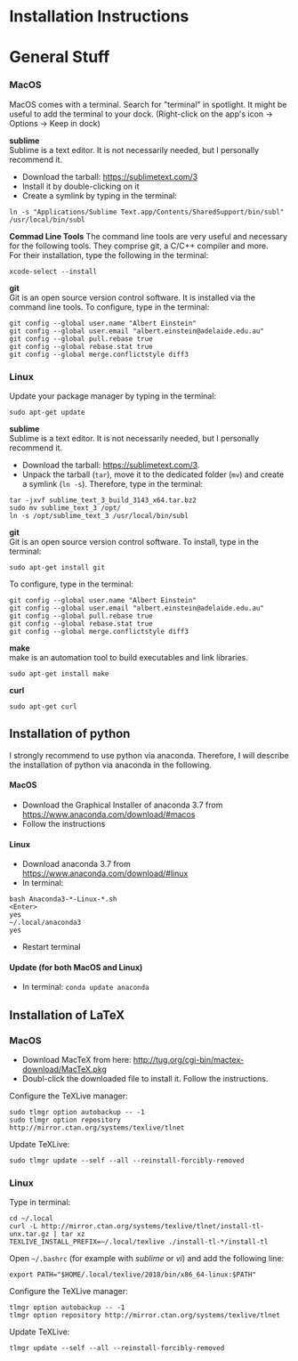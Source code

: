 # Installation Instructions

# General Stuff

### MacOS
MacOS comes with a terminal. 
Search for "terminal" in spotlight. 
It might be useful to add the terminal to your dock.
(Right-click on the app's icon -> Options -> Keep in dock)

__sublime__  
Sublime is a text editor.
It is not necessarily needed, but I personally recommend it.   
* Download the tarball: https://sublimetext.com/3
* Install it by double-clicking on it
* Create a symlink by typing in the terminal:
```
ln -s "Applications/Sublime Text.app/Contents/SharedSupport/bin/subl" /usr/local/bin/subl
```

__Commad Line Tools__ 
The command line tools are very useful and necessary for the following tools. 
They comprise git, a C/C++ compiler and more.  
For their installation, type the following in the terminal:
```
xcode-select --install
```

__git__  
Git is an open source version control software.
It is installed via the command line tools.
To configure, type in the terminal:
```
git config --global user.name "Albert Einstein"
git config --global user.email "albert.einstein@adelaide.edu.au"
git config --global pull.rebase true
git config --global rebase.stat true
git config --global merge.conflictstyle diff3
```


### Linux

Update your package manager by typing in the terminal:
```
sudo apt-get update
```

__sublime__  
Sublime is a text editor.
It is not necessarily needed, but I personally recommend it.   
* Download the tarball: https://sublimetext.com/3. 
* Unpack the tarball (`tar`), move it to the dedicated folder (`mv`) and create a symlink (`ln -s`). 
Therefore, type in the terminal:
```
tar -jxvf sublime_text_3_build_3143_x64.tar.bz2
sudo mv sublime_text_3 /opt/
ln -s /opt/sublime_text_3 /usr/local/bin/subl
```

__git__  
Git is an open source version control software.
To install, type in the terminal:
```
sudo apt-get install git
```
To configure, type in the terminal:
```
git config --global user.name "Albert Einstein"
git config --global user.email "albert.einstein@adelaide.edu.au"
git config --global pull.rebase true
git config --global rebase.stat true
git config --global merge.conflictstyle diff3
```

__make__  
make is an automation tool to build executables and link libraries.
```
sudo apt-get install make
```

__curl__  
```
sudo apt-get curl
```


## Installation of python
I strongly recommend to use python via anaconda. Therefore, I will describe the installation of python via anaconda in the following.

#### MacOS
-	Download the Graphical Installer of anaconda 3.7 from https://www.anaconda.com/download/#macos
-	Follow the instructions

#### Linux
-	Download anaconda 3.7 from https://www.anaconda.com/download/#linux
-	In terminal:

```
bash Anaconda3-*-Linux-*.sh
<Enter>
yes
~/.local/anaconda3
yes
```
-	Restart terminal

#### Update (for both MacOS and Linux)
-	In terminal:
`conda update anaconda`
 

## Installation of LaTeX

### MacOS

* Download MacTeX from here: http://tug.org/cgi-bin/mactex-download/MacTeX.pkg
* Doubl-click the downloaded file to install it. Follow the instructions.

Configure the TeXLive manager:
```
sudo tlmgr option autobackup -- -1
sudo tlmgr option repository http://mirror.ctan.org/systems/texlive/tlnet
```

Update TeXLive:
```
sudo tlmgr update --self --all --reinstall-forcibly-removed
```

### Linux

Type in terminal:
```
cd ~/.local
curl -L http://mirror.ctan.org/systems/texlive/tlnet/install-tl-unx.tar.gz | tar xz
TEXLIVE_INSTALL_PREFIX=~/.local/texlive ./install-tl-*/install-tl
```

Open `~/.bashrc` (for example with _sublime_ or _vi_) and add the following line:
```
export PATH="$HOME/.local/texlive/2018/bin/x86_64-linux:$PATH"
```

Configure the TeXLive manager:
```
tlmgr option autobackup -- -1
tlmgr option repository http://mirror.ctan.org/systems/texlive/tlnet
```

Update TeXLive:
```
tlmgr update --self --all --reinstall-forcibly-removed
```
